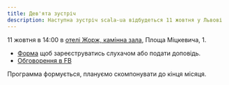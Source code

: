```yaml
---
title: Дев'ята зустріч
description: Наступна зустріч scala-ua відбудеться 11 жовтня у Львові
---
```


  11 жовтня в 14:00 в [отелі Жорж, камінна зала](http://www.georgehotel.com.ua/ua/), Площа Міцкевича, 1.

  * [Форма](https://docs.google.com/forms/d/1biZ7wfVDJwWOcI0sCiNvoNUH8GnWeRJo17O-7ygfiOg/viewform#start=invite) щоб зареєструватись слухачом або подати доповідь.
  * [Обговорення в FB](https://www.facebook.com/events/1635914546686860/)

Программа формується, плануємо скомпонувати до кінця місяця.


